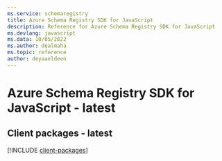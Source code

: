 ```yaml
---
ms.service: schemaregistry
title: Azure Schema Registry SDK for JavaScript
description: Reference for Azure Schema Registry SDK for JavaScript
ms.devlang: javascript
ms.data: 10/05/2022
ms.author: dealmaha
ms.topic: reference
author: deyaaeldeen
---
```

# Azure Schema Registry SDK for JavaScript - latest

## Client packages - latest
[!INCLUDE [client-packages](schema-registry-client-index.md)]
